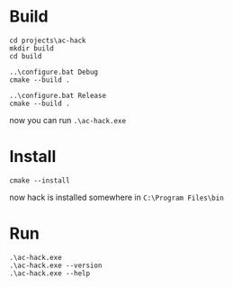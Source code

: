 # Build

```
cd projects\ac-hack
mkdir build
cd build

..\configure.bat Debug
cmake --build .

..\configure.bat Release
cmake --build .
```

now you can run `.\ac-hack.exe`

# Install
```
cmake --install
```

now hack is installed somewhere in `C:\Program Files\bin`

# Run
```
.\ac-hack.exe
.\ac-hack.exe --version
.\ac-hack.exe --help
```
